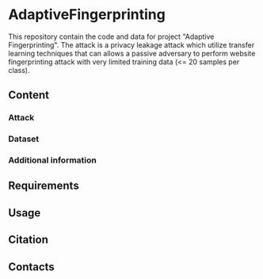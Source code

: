 # AdaptiveFingerprinting
This repository contain the code and data for project "Adaptive Fingerprinting". The attack is a privacy leakage attack which utilize transfer learning techniques that can allows a passive adversary to perform website fingerprinting attack with very limited training data (<= 20 samples per class).

## Content

### Attack

### Dataset

### Additional information

## Requirements

## Usage

## Citation

## Contacts
